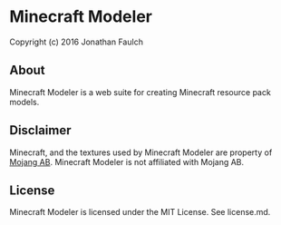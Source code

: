 Minecraft Modeler
=================

Copyright (c) 2016 Jonathan Faulch

About
-----

Minecraft Modeler is a web suite for creating Minecraft resource pack models.

Disclaimer
----------

Minecraft, and the textures used by Minecraft Modeler are property of
[Mojang AB](https://mojang.com/).  Minecraft Modeler is not affiliated with
Mojang AB.

License
-------

Minecraft Modeler is licensed under the MIT License.  See license.md.